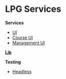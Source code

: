 # LPG Services

**Services**

* [UI](service/ui)
* [Course UI](service/course-ui)
* [Management UI](service/management-ui)

**[Lib](lib)**

**Testing**

* [Headless](test/headless)
